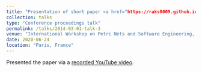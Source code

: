 ```yaml
---
title: "Presentation of short paper <a href="https://raks0009.github.io/publication/2009-10-01-paper-title-number-1">SamaTulyataII: Translation Validation of Code-Optimizing Transformations Involving Loops using Petri Net based Models of Programsr</a> "
collection: talks
type: "Conference proceedings talk"
permalink: /talks/2014-03-01-talk-3
venue: "International Workshop on Petri Nets and Software Engineering, a satellite event of the Petri Net conference, 2020"
date: 2020-06-24
location: "Paris, France"
---
```


Presented the paper via a <a href="https://https://www.youtube.com/watch?v=FqxCCwEAEec">recorded YouTube video</a>.
